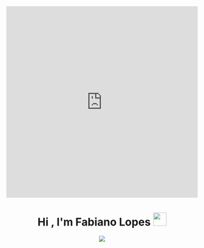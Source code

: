 <img src="https://i.gifer.com/4DAt.gif" min-width="400px" max-width="400px" width="400px" align="right" alt="Computador iuriCode">
<div style="padding-top:100.000%;position:relative;"><iframe src="https://gifer.com/embed/4DAt" width="100%" height="100%" style='position:absolute;top:0;left:0;' frameBorder="0" allowFullScreen></iframe></div><p></p>
<h1 align="center">Hi , I'm Fabiano Lopes <img src="https://media.giphy.com/media/TEnXkcsHrP4YedChhA/giphy.gif" width="35"></h1>
<p align="center">
  <a href="https://github.com/DenverCoder1/readme-typing-svg"><img src="https://readme-typing-svg.herokuapp.com?lines=Fullstack+Developer%20|%20College%20Professor%20;|%20Digital%20Lawyer%20|%20Digital%20Acountant%20|;Continuously%20studying%20new%20things&center=true&width=500&height=50"></a>
</p>
